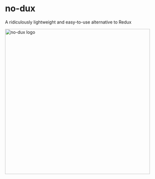 # no-dux
A ridiculously lightweight and easy-to-use alternative to Redux

<img width="475" alt="no-dux logo" src="https://user-images.githubusercontent.com/64370588/142136378-94baaab2-605f-4e24-b88f-10b11fc19dd4.png">

